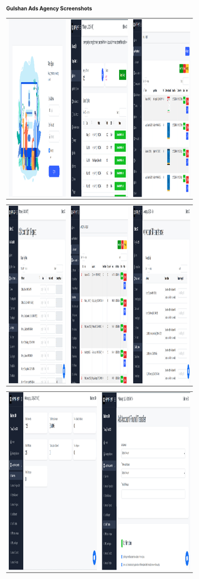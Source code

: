 #### Gulshan Ads Agency Screenshots


<table>
  <tr>
    <td><img src="https://github.com/TanvirTamim-BD0/gulshan-ads/blob/main/public/screenshot/Screenshot_1.png?raw=true" width=270 height=480></td>
    <td><img src="https://github.com/TanvirTamim-BD0/gulshan-ads/blob/main/public/screenshot/Screenshot_2.png?raw=true" width=270 height=480></td>
    <td><img src="https://github.com/TanvirTamim-BD0/gulshan-ads/blob/main/public/screenshot/Screenshot_3.png?raw=true" width=270 height=480></td>
  </tr>
</table>

<table>
  <tr>
    <td><img src="https://github.com/TanvirTamim-BD0/gulshan-ads/blob/main/public/screenshot/Screenshot_4.png?raw=true" width=270 height=480></td>
    <td><img src="https://github.com/TanvirTamim-BD0/gulshan-ads/blob/main/public/screenshot/Screenshot_5.png?raw=true" width=270 height=480></td>
    <td><img src="https://github.com/TanvirTamim-BD0/gulshan-ads/blob/main/public/screenshot/Screenshot_6.png?raw=true" width=270 height=480></td>
  </tr>
</table>

<table>
  <tr>
    <td><img src="https://github.com/TanvirTamim-BD0/gulshan-ads/blob/main/public/screenshot/Screenshot_7.png?raw=true" width=270 height=480></td>
    <td><img src="https://github.com/TanvirTamim-BD0/gulshan-ads/blob/main/public/screenshot/Screenshot_8.png?raw=true" width=270 height=480></td>
  </tr>
</table>

